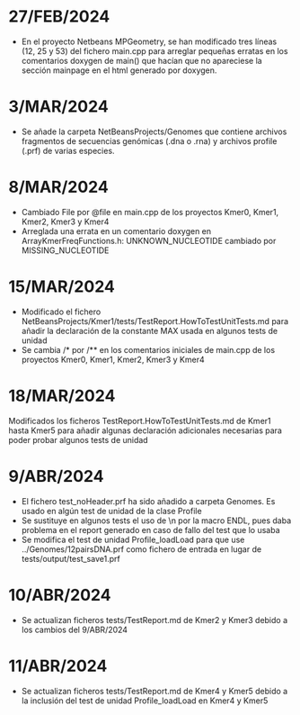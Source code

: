 # 27/FEB/2024
* En el proyecto Netbeans MPGeometry, se han modificado tres líneas (12, 25 y 53) del fichero main.cpp para arreglar pequeñas erratas en los comentarios doxygen de main() que hacían que no apareciese la sección mainpage en el html generado por doxygen.

# 3/MAR/2024
* Se añade la carpeta NetBeansProjects/Genomes que contiene archivos fragmentos de secuencias genómicas (.dna o .rna) y archivos profile (.prf) de varias especies.

# 8/MAR/2024
* Cambiado File por @file en main.cpp de los proyectos Kmer0, Kmer1, Kmer2, Kmer3 y Kmer4
* Arreglada una errata en un comentario doxygen en ArrayKmerFreqFunctions.h: UNKNOWN_NUCLEOTIDE cambiado por MISSING_NUCLEOTIDE

# 15/MAR/2024
* Modificado el fichero NetBeansProjects/Kmer1/tests/TestReport.HowToTestUnitTests.md para añadir la declaración de la constante MAX usada en algunos tests de unidad
* Se cambia /* por /** en los comentarios iniciales de main.cpp de los proyectos Kmer0, Kmer1, Kmer2, Kmer3 y Kmer4

# 18/MAR/2024
Modificados los ficheros TestReport.HowToTestUnitTests.md de Kmer1 hasta Kmer5 para añadir algunas declaración adicionales necesarias para poder probar algunos tests de unidad

# 9/ABR/2024
* El fichero test_noHeader.prf ha sido añadido a carpeta Genomes. Es usado en algún test de unidad de la clase Profile
* Se sustituye en algunos tests el uso de \n por la macro ENDL, pues daba problema en el report generado en caso de fallo del test que lo usaba
* Se modifica el test de unidad Profile_loadLoad para que use ../Genomes/12pairsDNA.prf como fichero de entrada en lugar de tests/output/test_save1.prf

# 10/ABR/2024
* Se actualizan ficheros tests/TestReport.md de Kmer2 y Kmer3 debido a los cambios del 9/ABR/2024

# 11/ABR/2024
* Se actualizan ficheros tests/TestReport.md de Kmer4 y Kmer5 debido a la inclusión del test de unidad Profile_loadLoad en Kmer4 y Kmer5
